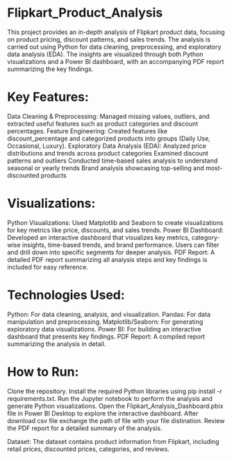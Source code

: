 # Flipkart_Product_Analysis
This project provides an in-depth analysis of Flipkart product data, focusing on product pricing, discount patterns, and sales trends. The analysis is carried out using Python for data cleaning, preprocessing, and exploratory data analysis (EDA). The insights are visualized through both Python visualizations and a Power BI dashboard, with an accompanying PDF report summarizing the key findings.

# Key Features:
Data Cleaning & Preprocessing: Managed missing values, outliers, and extracted useful features such as product categories and discount percentages.
Feature Engineering: Created features like discount_percentage and categorized products into groups (Daily Use, Occasional, Luxury).
Exploratory Data Analysis (EDA):
Analyzed price distributions and trends across product categories
Examined discount patterns and outliers
Conducted time-based sales analysis to understand seasonal or yearly trends
Brand analysis showcasing top-selling and most-discounted products

# Visualizations:
Python Visualizations: Used Matplotlib and Seaborn to create visualizations for key metrics like price, discounts, and sales trends.
Power BI Dashboard: Developed an interactive dashboard that visualizes key metrics, category-wise insights, time-based trends, and brand performance. Users can filter and drill down into specific segments for deeper analysis.
PDF Report: A detailed PDF report summarizing all analysis steps and key findings is included for easy reference.

# Technologies Used:
Python: For data cleaning, analysis, and visualization.
Pandas: For data manipulation and preprocessing.
Matplotlib/Seaborn: For generating exploratory data visualizations.
Power BI: For building an interactive dashboard that presents key findings.
PDF Report: A compiled report summarizing the analysis in detail.

# How to Run:
Clone the repository.
Install the required Python libraries using pip install -r requirements.txt.
Run the Jupyter notebook to perform the analysis and generate Python visualizations.
Open the Flipkart_Analysis_Dashboard.pbix file in Power BI Desktop to explore the interactive dashboard.
After download csv file exchange the path of file with your file distination.
Review the PDF report for a detailed summary of the analysis.

Dataset:
The dataset contains product information from Flipkart, including retail prices, discounted prices, categories, and reviews.
